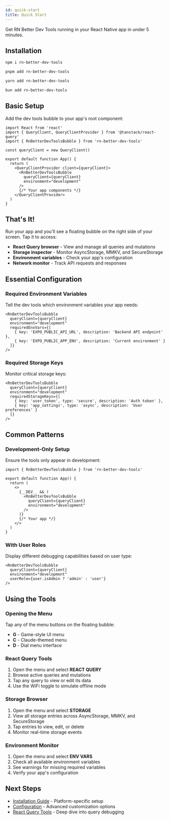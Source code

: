 ```yaml
---
id: quick-start
title: Quick Start
---
```


Get RN Better Dev Tools running in your React Native app in under 5 minutes.

## Installation

```bash
npm i rn-better-dev-tools
```
```bash
pnpm add rn-better-dev-tools
```
```bash
yarn add rn-better-dev-tools
```
```bash
bun add rn-better-dev-tools
```

## Basic Setup

Add the dev tools bubble to your app's root component:

[//]: # 'QuickSetup'
```tsx
import React from 'react'
import { QueryClient, QueryClientProvider } from '@tanstack/react-query'
import { RnBetterDevToolsBubble } from 'rn-better-dev-tools'

const queryClient = new QueryClient()

export default function App() {
  return (
    <QueryClientProvider client={queryClient}>
      <RnBetterDevToolsBubble 
        queryClient={queryClient}
        environment="development"
      />
      {/* Your app components */}
    </QueryClientProvider>
  )
}
```
[//]: # 'QuickSetup'

## That's It!

Run your app and you'll see a floating bubble on the right side of your screen. Tap it to access:

- **React Query browser** - View and manage all queries and mutations
- **Storage inspector** - Monitor AsyncStorage, MMKV, and SecureStorage
- **Environment variables** - Check your app's configuration
- **Network monitor** - Track API requests and responses

## Essential Configuration

### Required Environment Variables

Tell the dev tools which environment variables your app needs:

[//]: # 'RequiredEnvVars'
```tsx
<RnBetterDevToolsBubble 
  queryClient={queryClient}
  environment="development"
  requiredEnvVars={[
    { key: 'EXPO_PUBLIC_API_URL', description: 'Backend API endpoint' },
    { key: 'EXPO_PUBLIC_APP_ENV', description: 'Current environment' }
  ]}
/>
```
[//]: # 'RequiredEnvVars'

### Required Storage Keys

Monitor critical storage keys:

[//]: # 'RequiredStorageKeys'
```tsx
<RnBetterDevToolsBubble 
  queryClient={queryClient}
  environment="development"
  requiredStorageKeys={[
    { key: 'user_token', type: 'secure', description: 'Auth token' },
    { key: 'app_settings', type: 'async', description: 'User preferences' }
  ]}
/>
```
[//]: # 'RequiredStorageKeys'

## Common Patterns

### Development-Only Setup

Ensure the tools only appear in development:

[//]: # 'DevOnlySetup'
```tsx
import { RnBetterDevToolsBubble } from 'rn-better-dev-tools'

export default function App() {
  return (
    <>
      {__DEV__ && (
        <RnBetterDevToolsBubble 
          queryClient={queryClient}
          environment="development"
        />
      )}
      {/* Your app */}
    </>
  )
}
```
[//]: # 'DevOnlySetup'

### With User Roles

Display different debugging capabilities based on user type:

[//]: # 'UserRoles'
```tsx
<RnBetterDevToolsBubble 
  queryClient={queryClient}
  environment="development"
  userRole={user.isAdmin ? 'admin' : 'user'}
/>
```
[//]: # 'UserRoles'

## Using the Tools

### Opening the Menu

Tap any of the menu buttons on the floating bubble:
- **G** - Game-style UI menu
- **C** - Claude-themed menu  
- **D** - Dial menu interface

### React Query Tools

1. Open the menu and select **REACT QUERY**
2. Browse active queries and mutations
3. Tap any query to view or edit its data
4. Use the WiFi toggle to simulate offline mode

### Storage Browser

1. Open the menu and select **STORAGE**
2. View all storage entries across AsyncStorage, MMKV, and SecureStorage
3. Tap entries to view, edit, or delete
4. Monitor real-time storage events

### Environment Monitor

1. Open the menu and select **ENV VARS**
2. Check all available environment variables
3. See warnings for missing required variables
4. Verify your app's configuration

## Next Steps

- [Installation Guide](./installation.md) - Platform-specific setup
- [Configuration](./configuration.md) - Advanced customization options
- [React Query Tools](./guides/react-query-tools.md) - Deep dive into query debugging